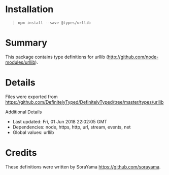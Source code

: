 # Installation
> `npm install --save @types/urllib`

# Summary
This package contains type definitions for urllib (http://github.com/node-modules/urllib).

# Details
Files were exported from https://github.com/DefinitelyTyped/DefinitelyTyped/tree/master/types/urllib

Additional Details
 * Last updated: Fri, 01 Jun 2018 22:02:05 GMT
 * Dependencies: node, https, http, url, stream, events, net
 * Global values: urllib

# Credits
These definitions were written by SoraYama <https://github.com/sorayama>.

